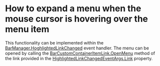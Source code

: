 # How to expand a menu when the mouse cursor is hovering over the menu item


<p>This functionality can be implemented within the <a href="http://documentation.devexpress.com/#WindowsForms/DevExpressXtraBarsBarManager_HighlightedLinkChangedtopic">BarManager.HoghlightedLinkChanged</a> event handler. The menu can be opened by calling the <a href="http://documentation.devexpress.com/#WindowsForms/DevExpressXtraBarsBarCustomContainerItemLink_OpenMenutopic">BarCustomContainerItemLink.OpenMenu</a> method of the link provided in the <a href="http://documentation.devexpress.com/#WindowsForms/DevExpressXtraBarsHighlightedLinkChangedEventArgs_Linktopic">HighlightedLinkChangedEventArgs.Link</a> property.</p>

<br/>


